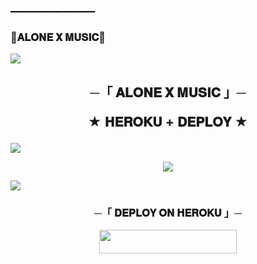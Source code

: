 ━━━━━━━━━━━━━━━━
### 🌷𝐀𝐋𝐎𝐍𝐄 𝐗 𝐌𝐔𝐒𝐈𝐂🌷

<!--
**_l** is a ✨ _special_ ✨ repository because its `README.md` (this file) appears on your GitHub profile.


<p align="center">
    <b>ᴠɪsɪᴛᴏʀs</b><br>
 -->    <img align="middle" src="https://profile-counter.glitch.me/_ll_SARKAR_BABE_ll/count.svg" />
</p>




<h2 align="center">
    ─「 𝐀𝐋𝐎𝐍𝐄 𝐗 𝐌𝐔𝐒𝐈𝐂 」─

★ 𝐇𝐄𝐑𝐎𝐊𝐔 + 𝐃𝐄𝐏𝐋𝐎𝐘 ★
</h2>
<img src="https://readme-typing-svg.herokuapp.com?color=FF0000&width=420&lines=💥𝐃𝐄𝐏𝐋𝐎𝐘+𝐎𝐍+𝐇𝐄𝐑𝐎𝐊𝐔💥;⚡+𝐍𝐎+𝐇𝐄𝐑𝐎𝐊𝐔+𝐁𝐀𝐍+𝐁𝐀𝐁𝐘+𝐅𝐔𝐋𝐋+𝐒𝐀𝐅𝐄+𝐑𝐄𝐏𝐎+📍+𝐑𝐄𝐏𝐎+𝐄𝐃𝐈𝐓+𝐀𝐋𝐎𝐍𝐄 𝐗 𝐌𝐔𝐒𝐈𝐂+𝐎𝐏𝐏+🎭">
<p align="center">
  <img src="https:https://te.legra.ph/file/52792e7acc085c69eeb14.jpg">
</p>
<img src="https://readme-typing-svg.herokuapp.com?color=FF0000&width=420&lines=💥+𝐌𝐘+𝐁𝐎𝐓+➣ [❛-𝐑α∂нα᭄ [🚩] Ɽoboʈ 🎸](https://t.me/op_best_besties_bot)**



<img src="https://readme-typing-svg.herokuapp.com?color=FF0000&width=420&lines=🔥𝗙𝗢𝗥𝗞+𝗧𝗛𝗜𝗦+𝗥𝗘𝗣𝗢+𝗙𝗜𝗥𝗦𝗧𝗟𝗬🔥">


<h3 align="center">
    ─「 𝐃𝐄𝐏𝐋𝐎𝐘 𝐎𝐍 𝐇𝐄𝐑𝐎𝐊𝐔 」─
</h3>

<p align="center"><a href="https://dashboard.heroku.com/new?template=https://github.com/HackerXNetwork/HACKER-X-MUSIC"> <img src="https://img.shields.io/badge/Deploy%20On%20Heroku-black?style=for-the-badge&logo=heroku" width="220" height="38.45"/></a></p>

<h3 align="center">

